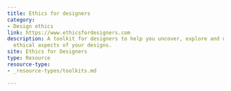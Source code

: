 ```yaml
---
title: Ethics for designers
category:
- Design ethics
link: https://www.ethicsfordesigners.com
description: A toolkit for designers to help you uncover, explore and discuss the
  ethical aspects of your designs.
site: Ethics for Designers
type: Resource
resource-type:
- _resource-types/toolkits.md

---
```

